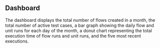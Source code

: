 ## Dashboard

The dashboard displays the total number of flows created in a month, 
the total number of active test cases, a bar graph showing the daily flow and unit runs for each day of the month, 
a donut chart representing the total execution time of flow runs and unit runs, and the five most recent executions.
